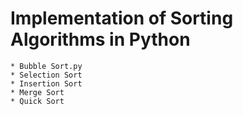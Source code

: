 # Implementation of Sorting Algorithms in Python

    * Bubble Sort.py
    * Selection Sort
    * Insertion Sort
    * Merge Sort
    * Quick Sort